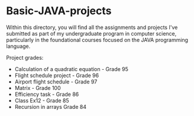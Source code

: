 # Basic-JAVA-projects
Within this directory, you will find all the assignments and projects I've submitted as part of my undergraduate program in computer science, particularly in the foundational courses focused on the JAVA programming language.


Project grades:
* Calculation of a quadratic equation - Grade 95
* Flight schedule project - Grade 96
* Airport flight schedule - Grade 97
* Matrix - Grade 100
* Efficiency task - Grade 86
* Class Ex12 -  Grade 85
* Recursion in arrays Grade 84
